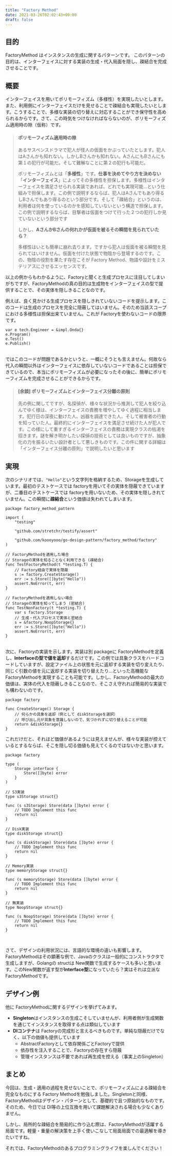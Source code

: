 ```yaml
---
title: "Factory Method"
date: 2021-03-26T02:02:43+09:00
draft: false
---
```


## 目的
FactoryMethod はインスタンスの生成に関するパターンです。
このパターンの目的は、インターフェイスに対する実装の生成・代入局面を隠し、疎結合を完成させることです。

## 概要
インターフェイスを用いてポリモーフィズム（多様性）を実現したいとします。また、利用側にインターフェイスだけを見せることで疎結合も実現したいとします。こうすることで、多様な実装の切り替えに対応することができ保守性を高められるからです。さて、この時気をつけなければならないのが、ポリモーフィズム適用時の隙（仮称）です。

> #### ポリモーフィズム適用時の隙
> あるサスペンスドラマで犯人が怪人の仮面をかぶっていたとします。犯人はAさんかも知れない。しかしBさんかも知れない。AさんにもBさんにも第１の犯行が可能だ。そして難解なことに第２の犯行も可能だ。
> 
> ポリモーフィズムとは「**多様性**」です。**仕事を決めてやり方を決めない**「**インターフェイス**」によってその多様性を担保します。多様性はインターフェイスを満足させられる実装であれば、どれでも実現可能…という仕組みで担保します。この例で説明するならば、犯人はAさんでもあり得るしBさんでもあり得るのという部分です。そして「疎結合」というのは、利用者は何を使っているのかを感知していないという構造で担保します。この例で説明するならば、目撃者は仮面をつけて行った２つの犯行しか見ていないという部分です
> 
> しかし、**AさんかBさんの何れかが仮面を被るその瞬間を見られていたら？**
> 
> 多様性はいとも簡単に崩れ去ります。ですから犯人は仮面を被る瞬間を見られてはいけません。仮面を付けた状態で物陰から登場するのです。この、物陰の役割を果たす存在こそが Factory Method、物語や設計をミステリアスにさせるエッセンスです。
 
以上の例からもわかるように、Factoryと聞くと生成プロセスに注目してしまいがちですが、FactoryMethodの真の目的は生成物をインターフェイスの型で提供することで、その実体を隠しきることなのです。

例えば、良く見かける生成プロセスを隠しきれていないコードを提示します。このコードは生成のプロセスを完全に隠蔽してはいません。そのため当該スコープにおける多様性は担保出来ていません。これが Factoryを使わないコードの限界です。

```golang
var e tech.Engineer = &impl.Onda{}
e.Program()
e.Test()
e.Publish()
```
&nbsp;  
ではこのコードが問題であるかというと、一概にそうとも言えません。何故なら代入の瞬間以外はインターフェイスに依存していないコードであることは担保できているので、本当にポリモーフィズムが必要になったその後に、簡単にポリモーフィズムを完成させることができるからです。

> #### [余談] ポリモーフィズムとインターフェイス分離の原則
> 先の例に関してですが、名探偵が、様々な状況から推測して犯人を絞り込んでゆく様は、インターフェイスの責務を増やしてゆく過程に相当します。犯行日の深夜に動けた人、凶器を調達できた人、そして被害者の行動を知っていた人。最終的にインターフェイスを満足させ続けた人が犯人です。この様にして重すぎるインターフェイスの責務は実現クラスの枯渇を招きます。謎を解き明かしたい探偵の技術としては良いものですが、抽象化の力を振るいたい設計者として悪しきものです。この件に関する詳細は「インターフェイス分離の原則」で説明したいと思います

## 実現
次のシナリオでは、`"Hello"`という文字列を格納するため、Storageを生成しています。最初のテストケースでは factoryを用いてその実体を隠蔽できていますが、二番目のテストケースでは factoryを用いないため、その実体を隠しきれていません。この瞬間に**疎結合**という価値は失われてしまいます。

```
package factory_method_pattern

import (
	"testing"

	"github.com/stretchr/testify/assert"

	"github.com/koooyooo/go-design-pattern/factory_method/factory"
)

// FactoryMethodを適用した場合
// Storageの実体を知ることなく利用できる (疎結合)
func TestFactoryMethod(t *testing.T) {
	// Factory経由で実体を隠蔽
	s := factory.CreateStorage()
	err := s.Store([]byte("Hello"))
	assert.NoError(t, err)
}

// FactoryMethodを適用しない場合
// Storageの実体を知ってしまう (密結合)
func TestNonFactory(t *testing.T) {
	var s factory.Storage
	// 生成・代入プロセスで実体と密結合
	s = &factory.NoopStorage{}
	err := s.Store([]byte("Hello"))
	assert.NoError(t, err)
}
```
&nbsp;  
次に、Factoryの実装を示します。実装は別 packageに FactoryMethodを定義し、**Interfaceの型で値を返却**するだけです。この例では具象クラスをハードコードしていますが、設定ファイル上の状態を元に返却する実装を切り変えたり、同じく引数の値を元に返却する実装を切り替えたり…といった高機能な FactoryMethodを実現することも可能です。しかし、FactoryMethodの最大の価値は、実体の代入を隠蔽しきることなので、そこさえ守れれば簡易的な実装でも構わないのです。

```golang
package factory

func CreateStorage() Storage {
	// 何らかの具象を返却（例として diskStorageを選択）
	// 呼び出し元が具象を意識しないので、気づかれずに切り替えることが可能
	return &diskStorage{}
}
```

これだけだと、それほど価値があるようには見えませんが、様々な実装が控えているとするならば、そこを隠し切る価値も見えてくるのではないかと思います。

```golang
package factory

type (
	Storage interface {
		Store([]byte) error
	}
)

// S3実装
type s3Storage struct{}

func (s s3Storage) Store(data []byte) error {
	// TODO Implement this func
	return nil
}

// Disk実装
type diskStorage struct{}

func (s diskStorage) Store(data []byte) error {
	// TODO Implement this func
	return nil
}

// Memory実装
type memoryStorage struct{}

func (s memoryStorage) Store(data []byte) error {
	// TODO Implement this func
	return nil
}

// 無実装
type NoopStorage struct{}

func (s NoopStorage) Store(data []byte) error {
	// TODO Implement this func
	return nil
}

```
&nbsp;  

さて、デザインの利用状況には、言語的な環境の違いも影響します。FactoryMethodはその顕著な例で、Javaのクラスは一般的にコンストラクタで生成しますが、Golangの structは New関数で生成するケースも多いと思います。このNew関数が返す型が**Interface型**になっていたら？実はそれは立派な FactoryMethodです。

## デザイン例
他に FactoryMethodに関するデザインを挙げてみます。
- **Singleton**はインスタンスの生成こそしていませんが、利用者側が生成関数を通じてインスタンスを取得する点は類似しています
- **DIコンテナ**は Factoryの完成形と言えるべきものです。単純な隠蔽だけでなく、以下の価値も提供しています
  - AbstractFactoryとして依存関係ごとFactoryで提供
  - 依存性を注入することで、Factoryの存在すら隠蔽
  - 管理インスタンスは不要であれば再生成を控える（事実上のSingleton）


## まとめ
今回は、生成・適用の過程を見せないことで、ポリモーフィズムによる疎結合を完全なものにする Factory Methodを勉強しました。Singletonと同様、FactoryMethodはデザイン・パターンとして、基礎的で且つ原始的なものです。そのため、今日では DI等の上位互換を用いて課題解決される場合も少なくありません。

しかし、局所的な疎結合を簡易的に作り込む際は、FactoryMethodが活躍する局面です。軽量・重量の解決策を上手く使いこなして局面局面での最適解を導きたいですね。

それでは、FactoryMethodのあるプログラミングライフを楽しんでください！

